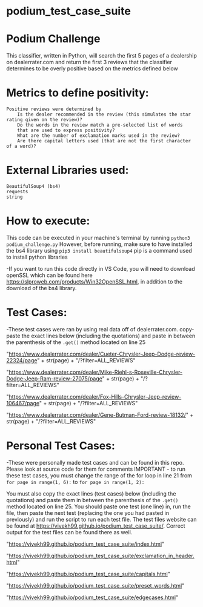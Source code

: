 # podium_test_case_suite

Podium Challenge
================================
This classifier, written in Python, will search the first 5 pages of a dealership on dealerrater.com and return the first 3 reviews that the classifier determines to be overly positive based on the metrics defined below

Metrics to define positivity:
=============================
    Positive reviews were determined by 
        Is the dealer recommended in the review (this simulates the star rating given on the review)?
        Do the words in the review match a pre-selected list of words
        that are used to express positivity?
        What are the number of exclamation marks used in the review?
        Are there capital letters used (that are not the first character of a word)?

External Libraries used:
==========================
    BeautifulSoup4 (bs4)
    requests
    string

How to execute:
========================
This code can be executed in your machine's terminal by running 
`python3 podium_challenge.py`
However, before running, make sure to have installed the bs4 library using
`pip3 install beautifulsoup4`
pip is a command used to install python libraries

-If you want to run this code directly in VS Code, you will need to download
openSSL which can be found here https://slproweb.com/products/Win32OpenSSL.html,
in addition to the download of the bs4 library.

Test Cases:
===================
-These test cases were ran by using real data off of dealerrater.com.
copy-paste the exact lines below (including the quotations) and paste in between
the parenthesis of the `.get()` method located on line 25

"https://www.dealerrater.com/dealer/Cueter-Chrysler-Jeep-Dodge-review-22324/page" + str(page) + "/?filter=ALL_REVIEWS"

"https://www.dealerrater.com/dealer/Mike-Riehl-s-Roseville-Chrysler-Dodge-Jeep-Ram-review-27075/page" + str(page) + "/?filter=ALL_REVIEWS"

"https://www.dealerrater.com/dealer/Fox-Hills-Chrysler-Jeep-review-106467/page" + str(page) + "/?filter=ALL_REVIEWS"

"https://www.dealerrater.com/dealer/Gene-Butman-Ford-review-18132/" + str(page) + "/?filter=ALL_REVIEWS"


Personal Test Cases:
===============================
-These were personally made test cases and can be found in this repo. Please look at source code for them for comments
IMPORTANT - to run these test cases, you must change the range of the for loop in line 21
from `for page in range(1, 6):` to `for page in range(1, 2):`

You must also copy the exact lines (test cases) below (including the quotations) and 
paste them in between
the parenthesis of the `.get()` method located on line 25.
You should paste one test (one line) in, run the file, then paste the next test (replacing the one you had pasted in previously) and run the script to run each test file.
The test files website can be found at https://vivekh99.github.io/podium_test_case_suite/. Correct output for the test files can be found there as well.

"https://vivekh99.github.io/podium_test_case_suite/index.html"

"https://vivekh99.github.io/podium_test_case_suite/exclamation_in_header.html"

"https://vivekh99.github.io/podium_test_case_suite/capitals.html"

"https://vivekh99.github.io/podium_test_case_suite/preset_words.html"

"https://vivekh99.github.io/podium_test_case_suite/edgecases.html"

